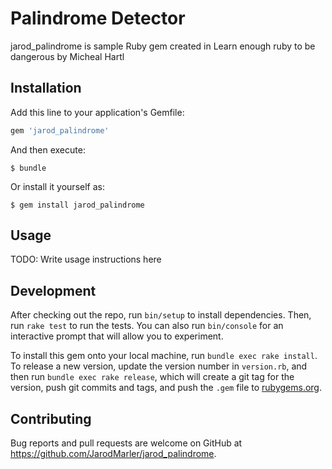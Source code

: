 # Palindrome Detector

jarod_palindrome is  sample Ruby gem created in Learn enough ruby to be dangerous by Micheal Hartl

## Installation

Add this line to your application's Gemfile:

```ruby
gem 'jarod_palindrome'
```

And then execute:

    $ bundle

Or install it yourself as:

    $ gem install jarod_palindrome

## Usage

TODO: Write usage instructions here

## Development

After checking out the repo, run `bin/setup` to install dependencies. Then, run `rake test` to run the tests. You can also run `bin/console` for an interactive prompt that will allow you to experiment.

To install this gem onto your local machine, run `bundle exec rake install`. To release a new version, update the version number in `version.rb`, and then run `bundle exec rake release`, which will create a git tag for the version, push git commits and tags, and push the `.gem` file to [rubygems.org](https://rubygems.org).

## Contributing

Bug reports and pull requests are welcome on GitHub at https://github.com/JarodMarler/jarod_palindrome.
